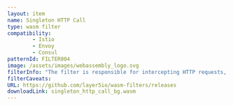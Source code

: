 ```yaml
---
layout: item
name: Singleton HTTP Call
type: wasm filter
compatibility:
        - Istio
        - Envoy
        - Consul
patternId: FILTER004
image: /assets/images/webassembly_logo.svg
filterInfo: "The filter is responsible for intercepting HTTP requests, authorizing them based on the stored cache, and performing rate limiting. In the context of the envoy, this component is an HTTP filter and gets executed in the worker threads. For each request, a context object gets created."
filterCaveats: 
URL: https://github.com/layer5io/wasm-filters/releases
downloadLink: singleton_http_call_bg.wasm
---
```

